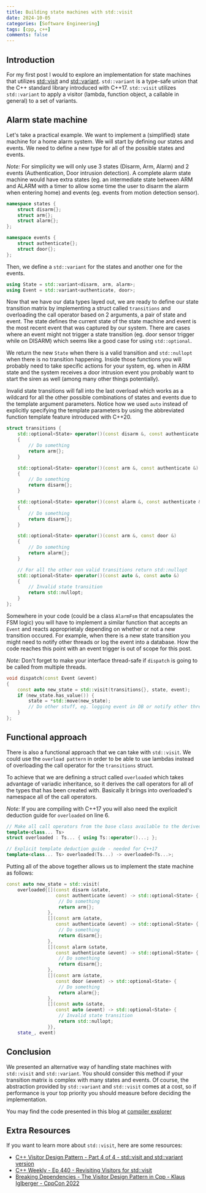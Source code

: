 ```yaml
---
title: Building state machines with std::visit
date: 2024-10-05
categories: [Software Engineering]
tags: [cpp, c++]
comments: false
---
```


## Introduction

For my first post I would to explore an implementation for state machines that utilizes [std::visit](https://en.cppreference.com/w/cpp/utility/variant/visit) and [std::variant](https://en.cppreference.com/w/cpp/utility/variant). `std::variant` is a type-safe union that the C++ standard library introduced with C++17. `std::visit` utilizes `std::variant` to apply a visitor (lambda, function object, a callable in general) to a set of variants.

## Alarm state machine

Let's take a practical example. We want to implement a (simplified) state machine for a home alarm system. We will start by defining our states and events. We need to define a new type for all of the possible states and events.

*Note:* For simplicity we will only use 3 states (Disarm, Arm, Alarm) and 2 events (Authentication, Door intrusion detection). A complete alarm state machine would have extra states (eg. an intermediate state between ARM and ALARM with a timer to allow some time the user to disarm the alarm when entering home) and events (eg. events from motion detection sensor).

```cpp
namespace states {
    struct disarm{};
    struct arm{};
    struct alarm{};
};

namespace events {
    struct authenticate{};
    struct door{};
};
```

Then, we define a `std::variant` for the states and another one for the events.

```cpp
using State = std::variant<disarm, arm, alarm>;
using Event = std::variant<authenticate, door>;
```

Now that we have our data types layed out, we are ready to define our state transition matrix by implementing a struct called `transitions` and overloading the call operator based on 2 arguments, a pair of state and event. The state defines the current state of the state machine and event is the most recent event that was captured by our system. There are cases where an event might not trigger a state transition (eg. door sensor trigger while on DISARM) which seems like a good case for using `std::optional`. 

We return the new `State` when there is a valid transition and `std::nullopt` when there is no transition happening. Inside those functions you will probably need to take specific actions for your system, eg. when in ARM state and the system receives a door intrusion event you probably want to start the siren as well (among many other things potentially).

Invalid state transitions will fall into the last overload which works as a wildcard for all the other possible combinations of states and events due to the template argument parameters. Notice how we used `auto` instead of explicitly specifying the template parameters by using the abbreviated function template feature introduced with C++20.

```cpp
struct transitions {
    std::optional<State> operator()(const disarm &, const authenticate &)
    {
        // Do something
        return arm{};
    }

    std::optional<State> operator()(const arm &, const authenticate &)
    {
        // Do something
        return disarm{};
    }

    std::optional<State> operator()(const alarm &, const authenticate &)
    {
        // Do something
        return disarm{};
    }

    std::optional<State> operator()(const arm &, const door &)
    {
        // Do something
        return alarm{};
    }

    // For all the other non valid transitions return std::nullopt
    std::optional<State> operator()(const auto &, const auto &)
    {
        // Invalid state transition
        return std::nullopt;
    }
};
```

Somewhere in your code (could be a class `AlarmFsm` that encapsulates the FSM logic) you will have to implement a similar function that accepts an `Event` and reacts approprietaly depending on whether or not a new transition occured. For example, when there is a new state transition you might need to notify other threads or log the event into a database. How the code reaches this point with an event trigger is out of scope for this post.

*Note:* Don't forget to make your interface thread-safe if `dispatch` is going to be called from multiple threads.

```cpp
void dispatch(const Event &event)
{
    const auto new_state = std::visit(transitions{}, state, event);
    if (new_state.has_value()) {
        state = *std::move(new_state);
        // Do other stuff, eg. logging event in DB or notify other threads
    }
};
```

## Functional approach

There is also a functional approach that we can take with `std::visit`. We could use the `overload pattern` in order to be able to use lambdas instead of overloading the call operator for the `transitions` struct.

To achieve that we are defining a struct called `overloaded` which takes advantage of variadic inheritance, so it derives the call operators for all of the types that has been created with. Basically it brings into overloaded's namespace all of the call operators.

*Note:* If you are compiling with C++17 you will also need the explicit deduction guide for `overloaded` on line 6.

```cpp
// Make all call operators from the base class available to the derived class
template<class... Ts>
struct overloaded : Ts... { using Ts::operator()...; };

// Explicit template deduction guide - needed for C++17
template<class... Ts> overloaded(Ts...) -> overloaded<Ts...>;
```

Putting all of the above together allows us to implement the state machine as follows:

```cpp
const auto new_state = std::visit(
    overloaded{[](const disarm &state,
                  const authenticate &event) -> std::optional<State> {
                   // Do something
                   return arm{};
               },
               [](const arm &state,
                  const authenticate &event) -> std::optional<State> {
                   // Do something
                   return disarm{};
               },
               [](const alarm &state,
                  const authenticate &event) -> std::optional<State> {
                   // Do something
                   return disarm{};
               },
               [](const arm &state,
                  const door &event) -> std::optional<State> {
                   // Do something
                   return alarm{};
               },
               [](const auto &state,
                  const auto &event) -> std::optional<State> {
                   // Invalid state transition
                   return std::nullopt;
               }},
    state_, event)
```

## Conclusion

We presented an alternative way of handling state machines with `std::visit` and `std::variant`. You should consider this method if your transition matrix is complex with many states and events. Of course, the abstraction provided by `std::variant` and `std::visit` comes at a cost, so if performance is your top priority you should measure before deciding the implementation.

You may find the code presented in this blog at [compiler explorer ](https://godbolt.org/z/c475jj43q)

## Extra Resources

If you want to learn more about `std::visit`, here are some resources: 

- [C++ Visitor Design Pattern - Part 4 of 4 - std::visit and std::variant version](https://www.youtube.com/watch?v=NhhvJkBGUlk)
- [C++ Weekly - Ep 440 - Revisiting Visitors for std::visit](https://www.youtube.com/watch?v=et1fjd8X1ho&t=136s)
- [Breaking Dependencies - The Visitor Design Pattern in Cpp - Klaus Iglberger - CppCon 2022](https://www.youtube.com/watch?v=PEcy1vYHb8A)
